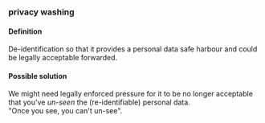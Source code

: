 ### privacy washing

<h4>Definition</h4><p>De-identification so that it provides a personal data safe harbour and could be legally acceptable forwarded.</p><h4>Possible solution</h4><p>We might need legally enforced pressure for it to be no longer acceptable that you&#39;ve <em>un-seen</em> the (re-identifiable) personal data.<br>&quot;Once you see, you can&#39;t un-see&quot;.</p>
